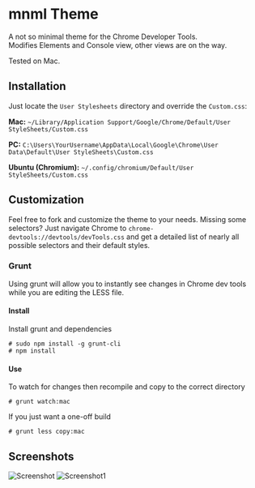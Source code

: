 # mnml Theme
A not so minimal theme for the Chrome Developer Tools.  
Modifies Elements and Console view, other views are on the way.

Tested on Mac.

## Installation 
Just locate the `User Stylesheets` directory and override the `Custom.css`:

**Mac:** `~/Library/Application Support/Google/Chrome/Default/User StyleSheets/Custom.css`

**PC:** `C:\Users\YourUsername\AppData\Local\Google\Chrome\User Data\Default\User StyleSheets\Custom.css`

**Ubuntu (Chromium):** `~/.config/chromium/Default/User StyleSheets/Custom.css`

## Customization
Feel free to fork and customize the theme to your needs. Missing some selectors? Just navigate Chrome to `chrome-devtools://devtools/devTools.css` and get a detailed list of nearly all possible selectors and their default styles.

### Grunt

Using grunt will allow you to instantly see changes in Chrome dev tools while you are editing the LESS file.

#### Install

Install grunt and dependencies

    # sudo npm install -g grunt-cli
    # npm install

#### Use

To watch for changes then recompile and copy to the correct directory

    # grunt watch:mac

If you just want a one-off build

    # grunt less copy:mac

## Screenshots
![Screenshot](https://raw.github.com/frontdevDE/mnml-devtools-theme/master/ressources/screenshot.png)
![Screenshot1](https://raw.github.com/frontdevDE/mnml-devtools-theme/master/ressources/screenshot1.png)